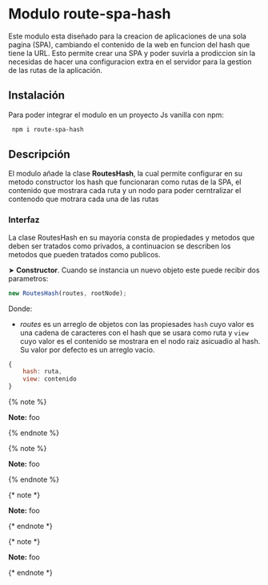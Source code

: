# Modulo route-spa-hash
Este modulo esta diseñado para la creacion de aplicaciones de una sola pagina (SPA), cambiando el contenido de la web en funcion del hash que tiene la URL. Esto permite crear una SPA y poder suvirla a prodiccion sin la necesidas de hacer una configuracion extra en el servidor para la gestion de las rutas de la aplicación. 

## Instalación
Para poder integrar el modulo en un proyecto Js vanilla con npm:
```bash
 npm i route-spa-hash
```
## Descripción
El modulo añade la clase __RoutesHash__, la cual permite configurar en su metodo constructor los hash que funcionaran como rutas de la SPA, el contenido que mostrara cada ruta y un nodo para poder cerntralizar el contenodo que motrara cada una de las rutas

### Interfaz
La clase RoutesHash en su mayoria consta de propiedades y metodos que deben ser tratados como privados, a continuacion se describen los metodos que pueden tratados como publicos.

➤ __Constructor__. Cuando se instancia un nuevo objeto este puede recibir dos parametros:
```js
new RoutesHash(routes, rootNode);
```
Donde:
- _routes_ es un arreglo de objetos con las propiesades `hash` cuyo valor es  una cadena de caracteres con el hash que se usara como ruta y `view` cuyo valor es el contenido se mostrara en el nodo raiz asicuadio al hash. Su valor por defecto es un arreglo vacio.
```js
{
    hash: ruta,
    view: contenido
}
```
{% note %}

**Note:** foo

{% endnote %}

{% note %}

 **Note:** foo

{% endnote %}

{* note *}

**Note:** foo

{* endnote *}

{* note *}

 **Note:** foo

{* endnote *}
